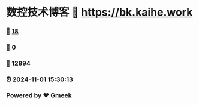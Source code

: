 # 数控技术博客 :link: https://bk.kaihe.work 
### :page_facing_up: [18](https://bk.kaihe.work/tag.html) 
### :speech_balloon: 0 
### :hibiscus: 12894 
### :alarm_clock: 2024-11-01 15:30:13 
### Powered by :heart: [Gmeek](https://github.com/Meekdai/Gmeek)
